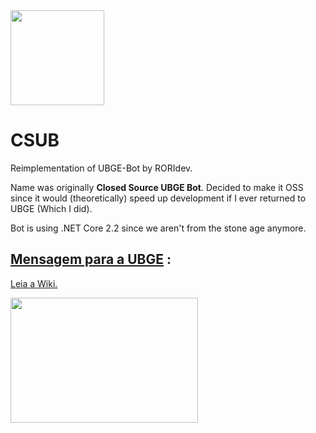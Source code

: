 <img src="https://i.imgur.com/M28Okux.png" height="152" width="150">

# CSUB
Reimplementation of UBGE-Bot by RORIdev.

Name was originally **Closed Source UBGE Bot**. Decided to make it OSS since it would (theoretically) speed up development if I ever returned to UBGE (Which I did). 

Bot is using .NET Core 2.2 since we aren't from the stone age anymore.

## [Mensagem para a UBGE](https://github.com/RORIdev/CSUB/wiki) : 
[Leia a Wiki.](https://github.com/RORIdev/CSUB/wiki)

<img src="https://media.discordapp.net/attachments/621459861745565708/634151012906827797/unknown.png" height="200" width="300">
